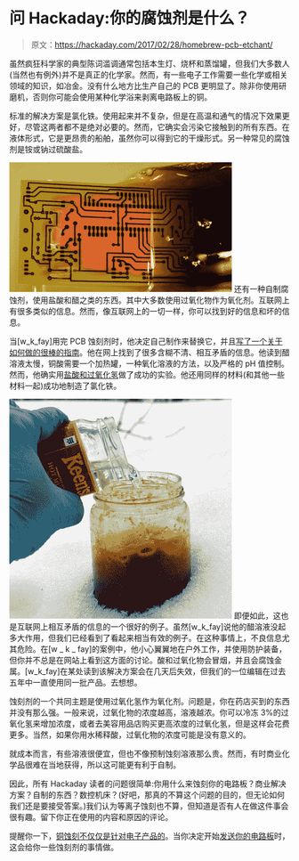 # 问 Hackaday:你的腐蚀剂是什么？

> 原文：<https://hackaday.com/2017/02/28/homebrew-pcb-etchant/>

虽然疯狂科学家的典型陈词滥调通常包括本生灯、烧杯和蒸馏罐，但我们大多数人(当然也有例外)并不是真正的化学家。然而，有一些电子工作需要一些化学或相关领域的知识，如冶金。没有什么地方比生产自己的 PCB 更明显了。除非你使用研磨机，否则你可能会使用某种化学浴来剥离电路板上的铜。

标准的解决方案是氯化铁。使用起来并不复杂，但是在高温和通气的情况下效果更好，尽管这两者都不是绝对必要的。然而，它确实会污染它接触到的所有东西。在液体形式，它是更昂贵的船舶，虽然你可以得到它的干燥形式。另一种常见的腐蚀剂是铵或钠过硫酸盐。

[![pcby](img/b2a4961ebab34bda5aadfd7921411e8d.png)](https://hackaday.com/wp-content/uploads/2017/02/pcby.png) 还有一种自制腐蚀剂，使用盐酸和醋之类的东西。其中大多数使用过氧化物作为氧化剂。互联网上有很多类似的信息。然而，像互联网上的一切一样，你可以找到好的信息和坏的信息。

当[w_k_fay]用完 PCB 蚀刻剂时，他决定自己制作来替换它，并且[写了一个关于如何做的很棒的指南](https://hackaday.io/project/19898-make-your-own-pcb-etchant)。他在网上找到了很多含糊不清、相互矛盾的信息。他读到醋溶液太慢，铜酸需要一个加热罐，一种氧化溶液的方法，以及严格的 pH 值控制。然而，他确实用[盐酸和过氧化氢](https://hackaday.io/post/53430)做了成功的实验。他还用同样的材料(和其他一些材料一起)成功地制造了氯化铁。

[![pcbx](img/f8c4a39b5e0fd12c67d981958e7327b2.png)](https://hackaday.com/wp-content/uploads/2017/02/pcbx.png) 即便如此，这也是互联网上相互矛盾的信息的一个很好的例子。虽然[w_k_fay]说他的醋溶液没起多大作用，但我们已经看到了看起来相当有效的例子。在这种事情上，不良信息尤其危险。在[w _ k _ fay]的案例中，他小心翼翼地在户外工作，并使用防护装备，但你并不总是在网站上看到这方面的讨论。酸和过氧化物会冒烟，并且会腐蚀金属。[w_k_fay]在某处读到该解决方案会在几天后失效，但我们的一位编辑在过去五年中一直使用同一批产品。去想想。

蚀刻剂的一个共同主题是使用过氧化氢作为氧化剂。问题是，你在药店买到的东西并没有那么强。一般来说，过氧化物的浓度越高，溶液越浓。你可以冷冻 3%的过氧化氢来增加浓度，或者去美容用品店购买更高浓度的过氧化氢，但是这样会花费更多。当然，如果你用水稀释酸，过氧化物的浓度可能是没有意义的。

就成本而言，有些溶液很便宜，但也不像预制蚀刻溶液那么贵。然而，有时商业化学品很难在当地获得，所以这可能更有利于自制。

因此，所有 Hackaday 读者的问题很简单:你用什么来蚀刻你的电路板？商业解决方案？自制的东西？数控机床？(好吧，那真的不算这个问题的目的，但无论如何我们还是要接受答案。)我们认为等离子蚀刻也不算，但知道是否有人在做这件事会很有趣。留下你正在使用的内容和原因的评论。

提醒你一下，[铜蚀刻不仅仅是针对电子产品的](https://hackaday.com/2014/01/13/copper-etching-not-just-for-pcbs/)。当你决定开始[发送你的电路板](https://hackaday.com/2015/09/21/why-are-you-still-making-pcbs/)时，这会给你一些蚀刻剂的事情做。